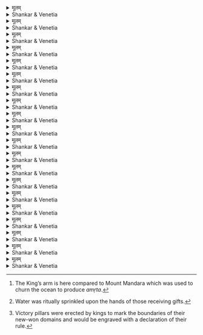 



<details><summary>मूलम्</summary>

महाकविमुखाम्भोजमणिपञ्जरशारिकाम् ।  
चैतन्यजलधिज्योत्स्नां देवीं वन्दे सरस्वतीम् ॥ 
</details>


<details><summary>Shankar & Venetia</summary>

To the goddess of speech,  
Sarasvatī,  
do I bow –  
a *śārikā* in the bejewelled birdcages  
of the best bards’ lotus mouths,  
the moonlight  
rousing the ocean of human consciousness.
1
</details>



<details><summary>मूलम्</summary>

निर्दोषाप्यगुणा वाणी न विद्वज्जनरञ्जिनी ।  
पतिव्रताप्यरूपा स्त्री परिणेत्रे न रोचते ॥ 
</details>

<details><summary>Shankar & Venetia</summary>

A poem may be sound,   
but unless sweet  
it will not delight the literati.  
A wife may be faithful,  
but unless pretty  
she will not please her spouse.
2
</details>



<details><summary>मूलम्</summary>

न प्रार्थनीयः सत्काव्यश्रुत्यै सहृदयो जनः ।  
स्वादुपुष्परसास्वादे कः प्रेरयति षट्पदम् ॥ 
</details>

<details><summary>Shankar & Venetia</summary>

A man of taste needs no encouragement  
to listen to good poetry.  
Who urges the bee  
to sip the sweet nectar seeping from blown buds?
3
</details>



<details><summary>मूलम्</summary>

तन्मदीयमिदं काव्यं विबुधाः श्रोतुमर्हथ ।  
मधुराविजयं नाम चरितं कम्पभूपतेः ॥ 
</details>

<details><summary>Shankar & Venetia</summary>

Learned listeners!  
Give ear  
to this poem here,  
*Madhurā Vijaya – The Conquest of Madhurā,*  
the story of King Kampa.
4
</details>



<details><summary>मूलम्</summary>

आसीत् समस्तसामन्तमस्तकन्यस्तशासनः ।  
बुक्कराज इति ख्यातो राजा हरिहरानुजः ॥ 
</details>

<details><summary>Shankar & Venetia</summary>

There lived a king  
named Bukkarāja,   
the younger brother of Harihara.  
Brave kings from each border  
with heads bent consented to his every order.
5
</details>



<details><summary>मूलम्</summary>

विवेकमेव सचिवं धनुरेव वरूथिनीम् ।  
बाहुमेव रणोत्साहे यः सहायममन्यत ॥ 
</details>

<details><summary>Shankar & Venetia</summary>

When waging war,  
he needed no counsel but his own judgement,  
no troops but his own bow  
no allies but his two arms.
6
</details>



<details><summary>मूलम्</summary>

विरोधिवाहिनीनाथविक्षोभणपटीयसा ।  
भुजेन भूभृता यस्य प्राप्ता कीर्तिमयी सुधा ॥ 
</details>


<details><summary>Shankar & Venetia</summary>

Roiling the whole host of hostile kings,  
vast as the ocean,  
with the mountain of his globe-bearing arm –  
child’s play for him –  
he produced his own *amṛta*, fame.[^1]
7

[^1]: The King’s arm is here compared to Mount Mandara which was used to churn the ocean to produce *amṛta*.


</details>



<details><summary>मूलम्</summary>

परिपन्थिनृपप्राणपवनाहारदारुणः ।  
असृजद्भुजगो यस्य कृपाणः कीर्तिकञ्चुकम् ॥ 
</details>

<details><summary>Shankar & Venetia</summary>

The sword he wielded was a snake,  
violently devouring the very air his adversaries breathed,  
and slewing off the celebrity he secured  
as its now whitened skin.
8
</details>



<details><summary>मूलम्</summary>

कलिकालमहाघर्मप्लुष्टो धर्ममहीरुहः ।  
यस्य दानाम्बुसेकेन पुनरङ्कुरितोऽभवत् ॥ 
</details>

<details><summary>Shankar & Venetia</summary>

The tree of *dharma*,  
seared clear of moisture  
by the horrendous heat of the accursed Kali Yuga,  
sprouted afresh with the water he poured  
while handing out gifts[^2].
9

[^2]: Water was ritually sprinkled upon the hands of those receiving gifts.

</details>



<details><summary>मूलम्</summary>

यस्याङ्घ्रिपीठसङ्घर्षरेखालाञ्छितमौलयः ।  
आशास्वरिनृपा एव जयस्तम्भतया स्थिताः ॥ 
</details>

<details><summary>Shankar & Venetia</summary>

The very kings who had opposed him  
became his victory pillars  
spread in every direction,  
their heads scarred with lines  
scored from prostrating at his footstool.[^3]
10

[^3]: Victory pillars were erected by kings to mark the boundaries of their new-won domains and would be engraved with a declaration of their rule.


</details>



<details><summary>मूलम्</summary>

बद्धाः सभाङ्गणे यस्य भान्ति स्म जयसिन्धुराः ।  
बन्दीकृता इवाम्भोदा जैत्रयात्रानिरोधिनः ॥ 
</details>

<details><summary>Shankar & Venetia</summary>

War elephants  
stood shackled in the palace courtyard  
as though they were hulking rainclouds  
thrown into chains  
for daring to halt his military assaults.
11
</details>




<details><summary>मूलम्</summary>

तस्यासीद्विजया नाम विजयार्जितसम्पदः ।  
राजधानी बुधैः श्लाघ्या शक्रस्येवामरावती ॥ 
</details>

<details><summary>Shankar & Venetia</summary>

As Indra has Amarāvatī glorified by the gods,  
the King –  
grown rich on triumph –  
had for his capital a city celebrated by poets,  
known to all as Vijayā 
– ‘Triumph’.
12
</details>



<details><summary>मूलम्</summary>

सुरलोकान्तसंक्रान्तस्वर्णदीमत्सरादिव ।  
परिखाकारतां यान्त्या परीता तुङ्गभद्र‌‍या ॥ 
</details>

<details><summary>Shankar & Venetia</summary>

The Tuṅgabhadrā circled the city,   
serving as a moat,  
as if to rival the Gaṅgā  
who gushes around the bounds of the gods’ domain.
13
</details>



<details><summary>मूलम्</summary>

लक्ष्मीलतालवालेन क्ष्मावधूनाभिशोभिना ।  
चक्राचलप्रकारेण प्राकारेण परिष्कृता ॥ 
</details>

<details><summary>Shankar & Venetia</summary>

A smart rampart wreathed the royal city of Vijayā,  
as though it was  
the pool in which her flowering fortune-creeper flourished,  
the lovely navel of Lady Earth  
or a circle of soaring mountains.
14
</details>



<details><summary>मूलम्</summary>

यशःस्तोमैरिवाशेषनगरीविजयार्जितैः ।  
सौधैः प्रकाशितोत्सेधा शरदम्भोदपाण्डरैः ॥ 
</details>

<details><summary>Shankar & Venetia</summary>

Mansions white as clouds in Śarad –  
drifts of fame  
amassed by outshining all other cities –  
spoke of her stature.
15
</details>



<details><summary>मूलम्</summary>

यत्सौधचन्द्रशालासु विहरन्त्यो मृगेक्षणाः ।  
शशाङ्कमवलम्बन्ते मुक्ताकन्दुकशङ्क‍या ॥ 
</details>

<details><summary>Shankar & Venetia</summary>

The doe-eyed ladies  
playing in the sky-high attics  
of the city’s palaces  
would try to catch the full moon,  
foolishly mistaking it for their pearl-embroidered ball.
16
</details>



<details><summary>मूलम्</summary>

पद्मरागोपलोत्कीर्णप्रासादप्रान्तवर्तिनः ।  
सन्ततं यत्र दृश्यन्ते सान्ध्या इव बलाहकाः ॥ 
</details>


<details><summary>Shankar & Venetia</summary>

Clouds  
roaming around her ruby-reddened rooftops  
seemed to be permanently stained  
by the setting sun.
17
</details>




<details><summary>मूलम्</summary>

सन्ध्यासु यत्र निर्यान्ति जालेभ्यो धूपराजयः ।  
अन्तःप्रदीपिकालोकचकितध्वान्तसन्निभाः ॥ 
</details>

<details><summary>Shankar & Venetia</summary>

Every evening,  
trails of incense smoke would race  
out of the city’s windows,  
as though they were gangs of darkness  
frightened into flight at the sight  
of the oil lamps standing guard within.
18
</details>



<details><summary>मूलम्</summary>

देवायी नाम तस्यासीद्देवी वसुमतीपतेः ।  
पद्मा पद्मेक्षणस्येव शङ्करस्येव पार्वती ॥ 
</details>

<details><summary>Shankar & Venetia</summary>

The chief queen of this emperor of the earth,   
known as Devāyī,  
was to him  
as the lotus-abiding Lakṣmī to the lotus-eyed Viṣṇu,  
as to Śiva Pārvatī.
19
</details>



<details><summary>मूलम्</summary>

कर्णाटलोकनयनोत्सवपूर्णचन्द्रः  
साकं तया हृदयसम्मतया नरेन्द्रः ।  
कालोचितान्यनुभवन् क्रमशः सुखानि   
वीरश्चिराय विजयापुरमध्यवात्सीत् ॥ 
</details>

<details><summary>Shankar & Venetia</summary>

This brave king,  
the brightening full moon  
upon which his Karṇāṭa people gazed in delight,  
dwelled in Vijayā for many a year,  
enjoying in turn the pleasures suited to each stage of life,  
with her  
his soul-mate.
20
</details>


